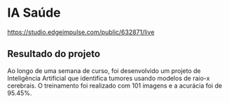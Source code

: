 # IA Saúde

https://studio.edgeimpulse.com/public/632871/live

## Resultado do projeto

Ao longo de uma semana de curso, foi desenvolvido um projeto de Inteligência Artificial que identifica tumores usando modelos de raio-x cerebrais. O treinamento foi realizado com 101 imagens e a acurácia foi de 95.45%.
